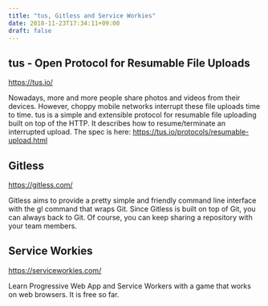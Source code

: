 ```yaml
---
title: "tus, Gitless and Service Workies"
date: 2018-11-23T17:34:11+09:00
draft: false
---
```


## tus - Open Protocol for Resumable File Uploads

https://tus.io/

Nowadays, more and more people share photos and videos from their devices. However, choppy mobile networks interrupt these file uploads time to time. tus is a simple and extensible protocol for resumable file uploading built on top of the HTTP. It describes how to resume/terminate an interrupted upload. The spec is here: https://tus.io/protocols/resumable-upload.html

## Gitless

https://gitless.com/

Gitless aims to provide a pretty simple and friendly command line interface with the gl command that wraps Git. Since Gitless is built on top of Git, you can always back to Git. Of course, you can keep sharing a repository with your team members.

## Service Workies

https://serviceworkies.com/

Learn Progressive Web App and Service Workers with a game that works on web browsers. It is free so far.
